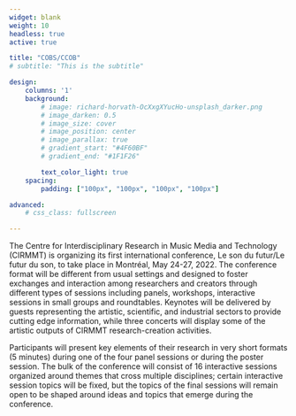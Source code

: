 ```yaml
--- 
widget: blank
weight: 10
headless: true
active: true

title: "COBS/CCOB"
# subtitle: "This is the subtitle"

design:
    columns: '1'
    background:
        # image: richard-horvath-OcXxgXYucHo-unsplash_darker.png
        # image_darken: 0.5
        # image_size: cover
        # image_position: center
        # image_parallax: true
        # gradient_start: "#4F60BF"
        # gradient_end: "#1F1F26"

        text_color_light: true
    spacing: 
        padding: ["100px", "100px", "100px", "100px"]

advanced:
    # css_class: fullscreen

---
```


The Centre for Interdisciplinary Research in Music Media and Technology (CIRMMT) is organizing its first international conference, Le son du futur/Le futur du son, to take place in Montréal, May 24-27, 2022. The conference format will be different from usual settings and designed to foster exchanges and interaction among researchers and creators through different types of sessions including panels, workshops, interactive sessions in small groups and roundtables. Keynotes will be delivered by guests representing the artistic, scientific, and industrial sectors to provide cutting edge information, while three concerts will display some of the artistic outputs of CIRMMT research-creation activities. 

 

Participants will present key elements of their research in very short formats (5 minutes) during one of the four panel sessions or during the poster session. The bulk of the conference will consist of 16 interactive sessions organized around themes that cross multiple disciplines; certain interactive session topics will be fixed, but the topics of the final sessions will remain open to be shaped around ideas and topics that emerge during the conference.  


